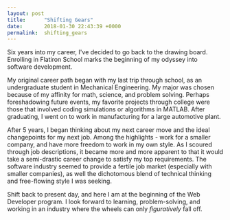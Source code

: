 ```yaml
---
layout: post
title:      "Shifting Gears"
date:       2018-01-30 22:43:39 +0000
permalink:  shifting_gears
---
```



Six years into my career, I've decided to go back to the drawing board.  Enrolling in Flatiron School marks the beginning of my odyssey into software development.

My original career path began with my last trip through school, as an undergraduate student in Mechanical Engineering.  My major was chosen because of my affinity for math, science, and problem solving.  Perhaps foreshadowing future events, my favorite projects through college were those that involved coding simulations or algorithms in MATLAB.  After graduating, I went on to work in manufacturing for a large automotive plant.  

After 5 years, I began thinking about my next career move and the ideal changepoints for my next job.  Among the highlights - work for a smaller company, and have more freedom to work in my own style.  As I scoured through job descriptions, it became more and more apparent to that it would take a semi-drastic career change to satisfy my top requirements.  The software industry seemed to provide a fertile job market (especially with smaller companies), as well the dichotomous blend of technical thinking and free-flowing style I was seeking.

Shift back to present day, and here I am at the beginning of the Web Developer program.  I look forward to learning, problem-solving, and working in an industry where the wheels can only *figuratively* fall off.


